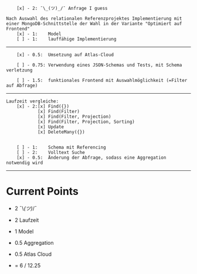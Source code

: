     	[x] - 2: ¯\_(ツ)_/¯ Anfrage I guess

    Nach Auswahl des relationalen Referenzprojektes Implementierung mit einer MongoDB-Schnittstelle der Wahl in der Variante "Optimiert auf Frontend"
    	[x] - 1:	Model
    	[ ] - 1:	lauffähige Implementierung

---

    	[x] - 0.5:	Umsetzung auf Atlas-Cloud

    	[ ] - 0.75:	Verwendung eines JSON-Schemas und Tests, mit Schema verletzung

   		[ ] - 1.5:	funktionales Frontend mit Auswahlmöglichkeit (=Filter auf Abfrage)

---

    Laufzeit vergleiche:
		[x] - 2:[x] Find({})
				[x] Find(Filter)
				[x]	Find(Filter, Projection)
				[x]	Find(Filter, Projection, Sorting)
				[x]	Update
				[x]	DeleteMany({})


		[ ] - 1: 	Schema mit Referencing
    	[ ]	- 2:    Volltext Suche
		[x]	- 0.5: 	Änderung der Abfrage, sodass eine Aggregation notwendig wird
		

--- 
# Current Points
- 2 ¯\\_(ツ)_/¯
- 2 Laufzeit
- 1 Model 
- 0.5 Aggregation
- 0.5 Atlas Cloud

- = 6 / 12.25
